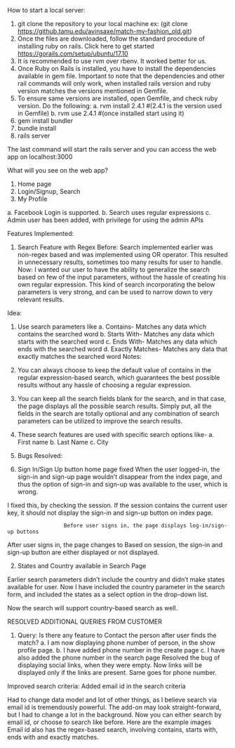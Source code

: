 How to start a local server:
1. git clone the repository to your local machine  ex: (git clone https://github.tamu.edu/avinsaxe/match-my-fashion_old.git)
2. Once the files are downloaded, follow the standard procedure of installing ruby on rails. Click here to get started https://gorails.com/setup/ubuntu/17.10
3. It is recommended to use rvm over rbenv. It worked better for us.
4. Once Ruby on Rails is installed, you have to install the dependencies available in gem file. 
Important to note that the dependencies and other rail commands will only work, when installed rails version and ruby version matches the versions mentioned in Gemfile.
5. To ensure same versions are installed, open  Gemfile, and check ruby version. Do the following:
   a. rvm install 2.4.1    #(2.4.1 is the version used in Gemfile)
   b. rvm use 2.4.1       #(once installed start using it)
6. gem install bundler
7. bundle install
8. rails server  

The last command will start the rails server and you can access the web app on localhost:3000

What will you see on the web app?
1. Home page
2. Login/Signup, Search
3. My Profile


a. Facebook Login is supported.
b. Search uses regular expressions
c. Admin user has been added, with privilege for using the admin APIs

Features Implemented:
1.	Search Feature with Regex
Before: 
Search implemented earlier was non-regex based and was implemented using OR operator. This resulted in unnecessary results, sometimes too many results for user to handle.
Now:
I wanted our user to have the ability to generalize the search based on few of the input parameters, without the hassle of creating his own regular expression. This kind of search incorporating the below parameters is very strong, and can be used to narrow down to very relevant results.

Idea:
1.	Use search parameters like
a.	Contains- Matches any data which contains the searched word
b.	Starts With- Matches any data which starts with the searched word 
c.	Ends With- Matches any data which ends with the searched word
d.	Exactly Matches- Matches any data that exactly matches the searched word
Notes:
1.	You can always choose to keep the default value of contains in the regular expression-based search, which guarantees the best possible results without any hassle of choosing a regular expression.
2.	You can keep all the search fields blank for the search, and in that case, the page displays all the possible search results. Simply put, all the fields in the search are totally optional and any combination of search parameters can be utilized to improve the search results.

2.	These search features are used with specific search options like-
a.	First name
b.	Last Name
c.	City
 

2.	Bugs Resolved:

1.	Sign In/Sign Up button home page fixed
When the user logged-in, the sign-in and sign-up page wouldn’t disappear from the index page, and thus the option of sign-in and sign-up was available to the user, which is wrong.

I fixed this, by checking the session. If the session contains the current user key, it should not display the sign-in and sign-up button on index page.

                      Before user signs in, the page displays log-in/sign-up buttons
 
After user signs in, the page changes to 
Based on session, the sign-in and sign-up button are either displayed or not displayed.


2.	States and Country available in Search Page

Earlier search parameters didn’t include the country and didn’t make states available for user. Now I have included the country parameter in the search form, and included the states as a select option in the drop-down list.

Now the search will support country-based search as well.

RESOLVED ADDITIONAL QUERIES FROM CUSTOMER


1. Query: Is there any feature to Contact the person after user finds the match? 
a. I am now displaying phone number of person, in the show profile page. 
b. I have added phone number in the create page
c. I have also added the phone number in the search page
Resolved the bug of displaying social links, when they were empty. Now links will be displayed only if the links are present.
Same goes for phone number.

 

Improved search criteria: Added email id in the search criteria

Had to change data model and lot of other things, as I believe search via email id is tremendously powerful. The add-on may look straight-forward,
but I had to change a lot in the background.
Now you can either search by email id, or choose to search like before. Here are the example images
Email id also has the regex-based search, involving contains, starts with, ends with and exactly matches.


 
